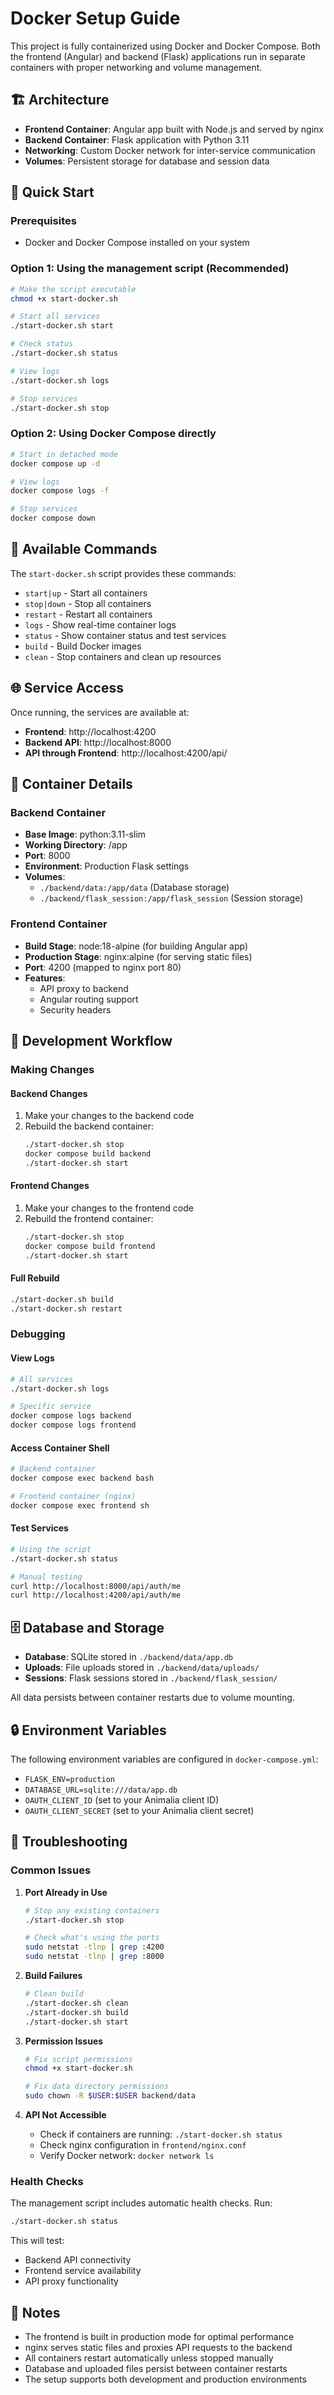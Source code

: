 # Docker Setup Guide

This project is fully containerized using Docker and Docker Compose. Both the frontend (Angular) and backend (Flask) applications run in separate containers with proper networking and volume management.

## 🏗️ Architecture

- **Frontend Container**: Angular app built with Node.js and served by nginx
- **Backend Container**: Flask application with Python 3.11
- **Networking**: Custom Docker network for inter-service communication
- **Volumes**: Persistent storage for database and session data

## 🚀 Quick Start

### Prerequisites
- Docker and Docker Compose installed on your system

### Option 1: Using the management script (Recommended)
```bash
# Make the script executable
chmod +x start-docker.sh

# Start all services
./start-docker.sh start

# Check status
./start-docker.sh status

# View logs
./start-docker.sh logs

# Stop services
./start-docker.sh stop
```

### Option 2: Using Docker Compose directly
```bash
# Start in detached mode
docker compose up -d

# View logs
docker compose logs -f

# Stop services
docker compose down
```

## 🔧 Available Commands

The `start-docker.sh` script provides these commands:

- `start|up` - Start all containers
- `stop|down` - Stop all containers  
- `restart` - Restart all containers
- `logs` - Show real-time container logs
- `status` - Show container status and test services
- `build` - Build Docker images
- `clean` - Stop containers and clean up resources

## 🌐 Service Access

Once running, the services are available at:

- **Frontend**: http://localhost:4200
- **Backend API**: http://localhost:8000
- **API through Frontend**: http://localhost:4200/api/

## 📁 Container Details

### Backend Container
- **Base Image**: python:3.11-slim
- **Working Directory**: /app
- **Port**: 8000
- **Environment**: Production Flask settings
- **Volumes**: 
  - `./backend/data:/app/data` (Database storage)
  - `./backend/flask_session:/app/flask_session` (Session storage)

### Frontend Container
- **Build Stage**: node:18-alpine (for building Angular app)
- **Production Stage**: nginx:alpine (for serving static files)
- **Port**: 4200 (mapped to nginx port 80)
- **Features**: 
  - API proxy to backend
  - Angular routing support
  - Security headers

## 🔄 Development Workflow

### Making Changes

#### Backend Changes
1. Make your changes to the backend code
2. Rebuild the backend container:
   ```bash
   ./start-docker.sh stop
   docker compose build backend
   ./start-docker.sh start
   ```

#### Frontend Changes
1. Make your changes to the frontend code
2. Rebuild the frontend container:
   ```bash
   ./start-docker.sh stop
   docker compose build frontend
   ./start-docker.sh start
   ```

#### Full Rebuild
```bash
./start-docker.sh build
./start-docker.sh restart
```

### Debugging

#### View Logs
```bash
# All services
./start-docker.sh logs

# Specific service
docker compose logs backend
docker compose logs frontend
```

#### Access Container Shell
```bash
# Backend container
docker compose exec backend bash

# Frontend container (nginx)
docker compose exec frontend sh
```

#### Test Services
```bash
# Using the script
./start-docker.sh status

# Manual testing
curl http://localhost:8000/api/auth/me
curl http://localhost:4200/api/auth/me
```

## 🗄️ Database and Storage

- **Database**: SQLite stored in `./backend/data/app.db`
- **Uploads**: File uploads stored in `./backend/data/uploads/`
- **Sessions**: Flask sessions stored in `./backend/flask_session/`

All data persists between container restarts due to volume mounting.

## 🔒 Environment Variables

The following environment variables are configured in `docker-compose.yml`:

- `FLASK_ENV=production`
- `DATABASE_URL=sqlite:///data/app.db`
- `OAUTH_CLIENT_ID` (set to your Animalia client ID)
- `OAUTH_CLIENT_SECRET` (set to your Animalia client secret)

## 🐛 Troubleshooting

### Common Issues

1. **Port Already in Use**
   ```bash
   # Stop any existing containers
   ./start-docker.sh stop
   
   # Check what's using the ports
   sudo netstat -tlnp | grep :4200
   sudo netstat -tlnp | grep :8000
   ```

2. **Build Failures**
   ```bash
   # Clean build
   ./start-docker.sh clean
   ./start-docker.sh build
   ./start-docker.sh start
   ```

3. **Permission Issues**
   ```bash
   # Fix script permissions
   chmod +x start-docker.sh
   
   # Fix data directory permissions
   sudo chown -R $USER:$USER backend/data
   ```

4. **API Not Accessible**
   - Check if containers are running: `./start-docker.sh status`
   - Check nginx configuration in `frontend/nginx.conf`
   - Verify Docker network: `docker network ls`

### Health Checks

The management script includes automatic health checks. Run:
```bash
./start-docker.sh status
```

This will test:
- Backend API connectivity
- Frontend service availability  
- API proxy functionality

## 📝 Notes

- The frontend is built in production mode for optimal performance
- nginx serves static files and proxies API requests to the backend
- All containers restart automatically unless stopped manually
- Database and uploaded files persist between container restarts
- The setup supports both development and production environments